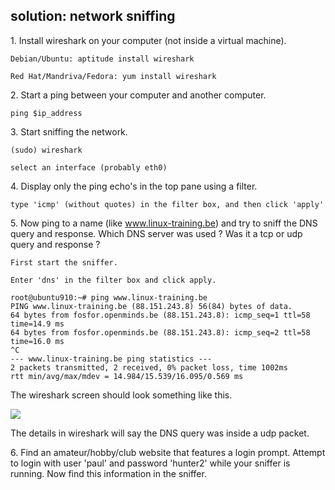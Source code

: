 ## solution: network sniffing

1\. Install wireshark on your computer (not inside a virtual machine).

    Debian/Ubuntu: aptitude install wireshark

    Red Hat/Mandriva/Fedora: yum install wireshark

2\. Start a ping between your computer and another computer.

    ping $ip_address

3\. Start sniffing the network.

    (sudo) wireshark

    select an interface (probably eth0)

4\. Display only the ping echo\'s in the top pane using a filter.

    type 'icmp' (without quotes) in the filter box, and then click 'apply'

5\. Now ping to a name (like www.linux-training.be) and try to sniff the
DNS query and response. Which DNS server was used ? Was it a tcp or udp
query and response ?

    First start the sniffer.

    Enter 'dns' in the filter box and click apply.

    root@ubuntu910:~# ping www.linux-training.be
    PING www.linux-training.be (88.151.243.8) 56(84) bytes of data.
    64 bytes from fosfor.openminds.be (88.151.243.8): icmp_seq=1 ttl=58 time=14.9 ms
    64 bytes from fosfor.openminds.be (88.151.243.8): icmp_seq=2 ttl=58 time=16.0 ms
    ^C
    --- www.linux-training.be ping statistics ---
    2 packets transmitted, 2 received, 0% packet loss, time 1002ms
    rtt min/avg/max/mdev = 14.984/15.539/16.095/0.569 ms

The wireshark screen should look something like this.

![](../images/wireshark_dns_sniff.png)

The details in wireshark will say the DNS query was inside a udp packet.

6\. Find an amateur/hobby/club website that features a login prompt.
Attempt to login with user \'paul\' and password \'hunter2\' while your
sniffer is running. Now find this information in the sniffer.
